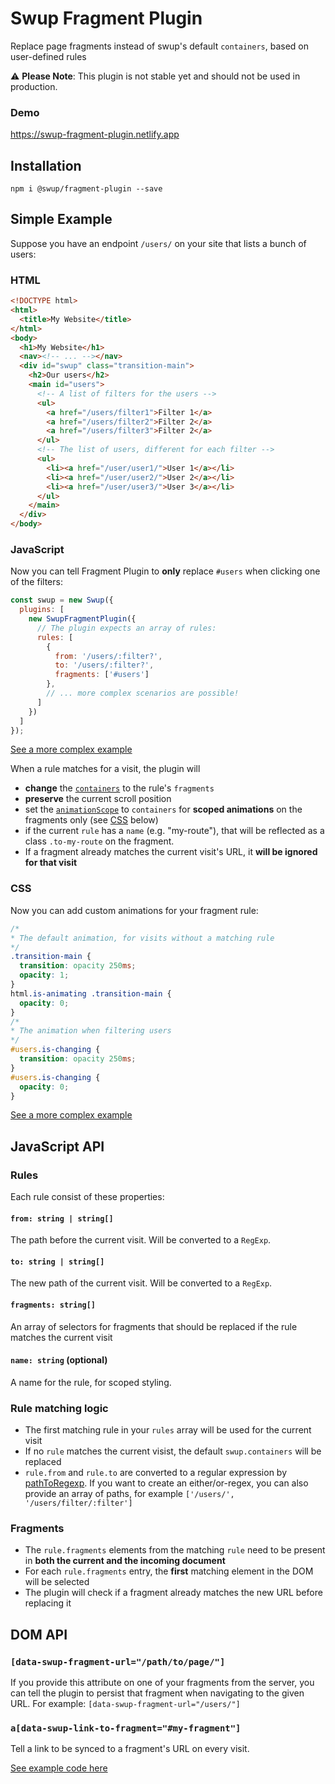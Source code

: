 # Swup Fragment Plugin

Replace page fragments instead of swup's default `containers`, based on user-defined rules

⚠️ **Please Note**: This plugin is not stable yet and should not be used in production.

### Demo

https://swup-fragment-plugin.netlify.app

## Installation

```shell
npm i @swup/fragment-plugin --save
```

## Simple Example

Suppose you have an endpoint `/users/` on your site that lists a bunch of users:

### HTML

```html
<!DOCTYPE html>
<html>
  <title>My Website</title>
</html>
<body>
  <h1>My Website</h1>
  <nav><!-- ... --></nav>
  <div id="swup" class="transition-main">
    <h2>Our users</h2>
    <main id="users">
      <!-- A list of filters for the users -->
      <ul>
        <a href="/users/filter1">Filter 1</a>
        <a href="/users/filter2">Filter 2</a>
        <a href="/users/filter3">Filter 2</a>
      </ul>
      <!-- The list of users, different for each filter -->
      <ul>
        <li><a href="/user/user1/">User 1</a></li>
        <li><a href="/user/user2/">User 2</a></li>
        <li><a href="/user/user3/">User 3</a></li>
      </ul>
    </main>
  </div>
</body>
```

### JavaScript

Now you can tell Fragment Plugin to **only** replace `#users` when clicking one of the filters:

```js
const swup = new Swup({
  plugins: [
    new SwupFragmentPlugin({
      // The plugin expects an array of rules:
      rules: [
        {
          from: '/users/:filter?',
          to: '/users/:filter?',
          fragments: ['#users']
        },
        // ... more complex scenarios are possible!
      ]
    })
  ]
});
```

[See a more complex example](https://swup-fragment-plugin.netlify.app/how-it-works/#javascript)

When a rule matches for a visit, the plugin will

- **change** the [`containers`](https://swup.js.org/options/#containers) to the rule's `fragments`
- **preserve** the current scroll position
- set the [`animationScope`](https://swup.js.org/options/#animation-scope) to `containers` for **scoped animations** on the fragments only (see [CSS](#css) below)
- if the current `rule` has a `name` (e.g. "my-route"), that will be reflected as a class `.to-my-route` on the fragment.
- If a fragment already matches the current visit's URL, it **will be ignored for that visit**

### CSS

Now you can add custom animations for your fragment rule:

```css
/*
* The default animation, for visits without a matching rule
*/
.transition-main {
  transition: opacity 250ms;
  opacity: 1;
}
html.is-animating .transition-main {
  opacity: 0;
}
/*
* The animation when filtering users
*/
#users.is-changing {
  transition: opacity 250ms;
}
#users.is-changing {
  opacity: 0;
}
```

[See a more complex example](https://swup-fragment-plugin.netlify.app/how-it-works/#css)

## JavaScript API

### Rules

Each rule consist of these properties:

#### `from: string | string[]`

The path before the current visit. Will be converted to a `RegExp`.

#### `to: string | string[]`

The new path of the current visit. Will be converted to a `RegExp`.

#### `fragments: string[]`

An array of selectors for fragments that should be replaced if the rule matches the current visit

#### `name: string` (optional)

A name for the rule, for scoped styling.

### Rule matching logic

- The first matching rule in your `rules` array will be used for the current visit
- If no `rule` matches the current visist, the default `swup.containers` will be replaced
- `rule.from` and `rule.to` are converted to a regular expression by [pathToRegexp](https://github.com/pillarjs/path-to-regexp). If you want to create an either/or-regex, you can also provide an array of paths, for example `['/users/', '/users/filter/:filter']`

### Fragments

- The `rule.fragments` elements from the matching `rule` need to be present in **both the current and the incoming document**
- For each `rule.fragments` entry, the **first** matching element in the DOM will be selected
- The plugin will check if a fragment already matches the new URL before replacing it

## DOM API

### `[data-swup-fragment-url="/path/to/page/"]`

If you provide this attribute on one of your fragments from the server, you can tell the plugin to persist that fragment when navigating to the given URL. For example: `[data-swup-fragment-url="/users/"]`


### `a[data-swup-link-to-fragment="#my-fragment"]`

Tell a link to be synced to a fragment's URL on every visit.

[See example code here](https://swup-fragment-plugin.netlify.app/how-it-works/#dom)
